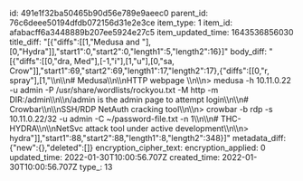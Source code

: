 id: 491e1f32ba50465b90d56e789e9aeec0
parent_id: 76c6deee50194dfdb072156d31e2e3ce
item_type: 1
item_id: afabacff6a3448889b207ee5924e27c5
item_updated_time: 1643536856030
title_diff: "[{\"diffs\":[[1,\"Medusa and \"],[0,\"Hydra\"]],\"start1\":0,\"start2\":0,\"length1\":5,\"length2\":16}]"
body_diff: "[{\"diffs\":[[0,\"dra, Med\"],[-1,\"i\"],[1,\"u\"],[0,\"sa, Crow\"]],\"start1\":69,\"start2\":69,\"length1\":17,\"length2\":17},{\"diffs\":[[0,\"r, spray\"],[1,\"\\\n\\\n# Medusa\\\n\\\nHTTP webpage \\\n\\\n> medusa -h 10.11.0.22 -u admin -P /usr/share/wordlists/rockyou.txt -M http -m DIR:/admin\\\n\\\n/admin is the admin page to attempt login\\\n\\\n# Crowbar\\\n\\\nSSH/RDP NetAuth cracking tool\\\n\\\n> crowbar -b rdp -s 10.11.0.22/32 -u admin -C ~/password-file.txt -n 1\\\n\\\n# THC-HYDRA\\\n\\\nNetSvc attack tool under active development\\\n\\\n> hydra\"]],\"start1\":88,\"start2\":88,\"length1\":8,\"length2\":348}]"
metadata_diff: {"new":{},"deleted":[]}
encryption_cipher_text: 
encryption_applied: 0
updated_time: 2022-01-30T10:00:56.707Z
created_time: 2022-01-30T10:00:56.707Z
type_: 13